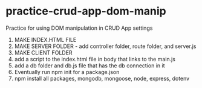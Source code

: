# practice-crud-app-dom-manip

Practice for using DOM manipulation in CRUD App settings

1. MAKE INDEX.HTML FILE
2. MAKE SERVER FOLDER - add controller folder, route folder, and server.js
3. MAKE CLIENT FOLDER
4. add a script to the index.html file in body that links to the main.js
5. add a db folder and db.js file that has the db connection in it
6. Eventually run npm init for a package.json
7. npm install all packages, mongodb, mongoose, node, express, dotenv
